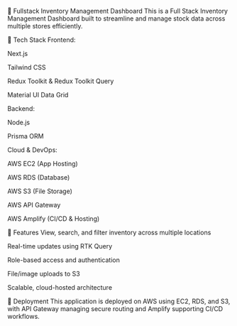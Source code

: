 🧾 Fullstack Inventory Management Dashboard
This is a Full Stack Inventory Management Dashboard built to streamline and manage stock data across multiple stores efficiently.

🔧 Tech Stack
Frontend:

Next.js

Tailwind CSS

Redux Toolkit & Redux Toolkit Query

Material UI Data Grid

Backend:

Node.js

Prisma ORM

Cloud & DevOps:

AWS EC2 (App Hosting)

AWS RDS (Database)

AWS S3 (File Storage)

AWS API Gateway

AWS Amplify (CI/CD & Hosting)

📌 Features
View, search, and filter inventory across multiple locations

Real-time updates using RTK Query

Role-based access and authentication

File/image uploads to S3

Scalable, cloud-hosted architecture

🚀 Deployment
This application is deployed on AWS using EC2, RDS, and S3, with API Gateway managing secure routing and Amplify supporting CI/CD workflows.

